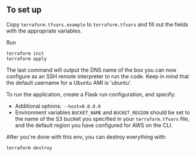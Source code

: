 To set up
---------

Copy `terraform.tfvars.example` to `terraform.tfvars` and fill out the 
fields with the appropriate variables. 

Run

    terraform init
    terraform apply
    
The last command will output the DNS name of the box you can now configure
as an SSH remote interpreter to run the code. Keep in mind that the default
username for a Ubuntu AMI is 'ubuntu'.

To run the application, create a Flask run configuration, and specify:

- Additional options: `--host=0.0.0.0`
- Environment variables `BUCKET_NAME` and `BUCKET_REGION` should be set
  to the name of the S3 bucket you specified in your `terraform.tfvars`
  file, and the default region you have configured for AWS on the CLI.

After you're done with this env, you can destroy everything with:

    terraform destroy
